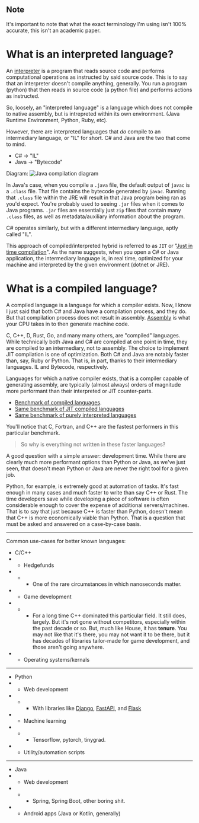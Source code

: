 ## Note
It's important to note that what the exact terminology I'm using isn't 100% accurate, this isn't an academic paper.

# What is an interpreted language?
An [interpreter](https://en.wikipedia.org/wiki/Interpreter_(computing)) is a program that reads source code and performs computational operations as instructed by said source code. This is to say that an interpreter doesn't compile anything, generally. You run a program (python) that then reads in source code (a python file) and performs actions as instructed.

So, loosely, an "interpreted language" is a language which does not compile to native assembly, but is intrepreted within its own environment. (Java Runtime Environment, Python, Ruby, etc).

However, there are interpreted languages that *do* compile to an intermediary language, or "IL" for short. C# and Java are the two that come to mind.

- C# -> "IL"
- Java -> "Bytecode"

Diagram:
![Java compilation diagram](https://miro.medium.com/v2/resize:fit:1400/1*wMLokxbS9eorV9h7rrc4Gw.png)

In Java's case, when you compile a `.java` file, the default output of `javac` is a `.class` file. That file contains the bytecode generated by `javac`. Running that `.class` file within the JRE will result in that Java program being ran as you'd expect. You're probably used to seeing `.jar` files when it comes to Java programs. `.jar` files are essentially just `zip` files that contain many `.class` files, as well as metadata/auxiliary information about the program.

C# operates similarly, but with a different intermediary language, aptly called "IL".

This approach of compiled/interpreted hybrid is referred to as `JIT` or "[Just in time compilation](https://en.wikipedia.org/wiki/Just-in-time_compilation)". As the name suggests, when you open a C# or Java application, the intermediary language is, in real time, optimized for your machine and interpreted by the given environment (dotnet or JRE).

# What is a compiled language?

A compiled language is a language for which a compiler exists. Now, I know I just said that both C# and Java have a compilation process, and they do. But that compilation process does not result in assembly. [Assembly](https://p.ryswick.net/p/nOB7RK.yasm) is what your CPU takes in to then generate machine code.

C, C++, D, Rust, Go, and many many others, are "compiled" languages. While technically both Java and C# are compiled at one point in time, they are compiled to an intermediary, not to assembly. The choice to implement JIT compilation is one of optimization. Both C# and Java are notably faster than, say, Ruby or Python. That is, in part, thanks to their intermediary languages. IL and Bytecode, respectively.

Languages for which a native compiler exists, that is a compiler capable of generating assembly, are typically (almost always) orders of magnitude more performant than their interpreted or JIT counter-parts. 

- [Benchmark of compiled languages](https://github.com/drujensen/fib?tab=readme-ov-file#natively-compiled-statically-typed).
- [Same benchmark of JIT compiled languages](https://github.com/drujensen/fib?tab=readme-ov-file#natively-compiled-statically-typed)
- [Same benchmark of purely interpreted languages](https://github.com/drujensen/fib?tab=readme-ov-file#natively-compiled-statically-typed)

You'll notice that C, Fortran, and C++ are the fastest performers in this particular benchmark.

> So why is everything not written in these faster languages?

A good question with a simple answer: development time. While there are clearly much more performant options than Python or Java, as we've just seen, that doesn't mean Python or Java are never the right tool for a given job.

Python, for example, is extremely good at automation of tasks. It's fast enough in many cases and much faster to write than say C++ or Rust. The time developers save while developing a piece of software is often considerable enough to cover the expense of additional servers/machines. That is to say that just because C++ is faster than Python, doesn't mean that C++ is more economically viable than Python. That is a question that must be asked and answered on a case-by-case basis.

<hr>

Common use-cases for better known languages:
- C/C++
- - Hedgefunds
- - - One of the rare circumstances in which nanoseconds matter.
- - Game development
- - - For a long time C++ dominated this particular field. It still does, largely. But it's not gone without competitors, especially within the past decade or so. But, much like House, it has **tenure**. You may not like that it's there, you may not want it to be there, but it has decades of libraries tailor-made for game development, and those aren't going anywhere.
- - Operating systems/kernals

<hr>

- Python
- - Web development
- - - With libraries like [Django](https://www.djangoproject.com/), [FastAPI](https://fastapi.tiangolo.com/), and [Flask](https://flask.palletsprojects.com/en/3.0.x/)
- - Machine learning
- - - Tensorflow, pytorch, tinygrad.
- - Utility/automation scripts

<hr>

- Java
- - Web development
- - - Spring, Spring Boot, other boring shit.
- - Android apps (Java or Kotlin, generally)
